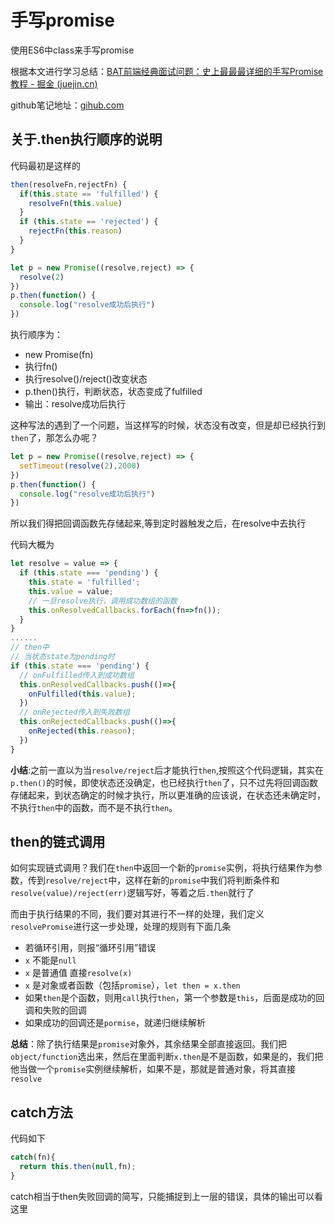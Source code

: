 # 手写promise
使用ES6中class来手写promise

根据本文进行学习总结：[BAT前端经典面试问题：史上最最最详细的手写Promise教程 - 掘金 (juejin.cn)](https://juejin.cn/post/6844903625769091079)

github笔记地址：[gihub.com](https://github.com/zsyoo/note/tree/main/promise)

## 关于.then执行顺序的说明
代码最初是这样的
```js
then(resolveFn,rejectFn) {
  if(this.state == 'fulfilled') {
    resolveFn(this.value)
  }
  if (this.state == 'rejected') {
    rejectFn(this.reason)
  }
}
```
```js
let p = new Promise((resolve,reject) => {
  resolve(2)
})
p.then(function() {
  console.log("resolve成功后执行")
})
```
执行顺序为：
- new Promise(fn)
- 执行fn()
- 执行resolve()/reject()改变状态
- p.then()执行，判断状态，状态变成了fulfilled
- 输出：resolve成功后执行

这种写法的遇到了一个问题，当这样写的时候，状态没有改变，但是却已经执行到`then`了，那怎么办呢？
```js
let p = new Promise((resolve,reject) => {
  setTimeout(resolve(2),2000)
})
p.then(function() {
  console.log("resolve成功后执行")
})
```
所以我们得把回调函数先存储起来,等到定时器触发之后，在resolve中去执行

代码大概为
```js
let resolve = value => {
  if (this.state === 'pending') {
    this.state = 'fulfilled';
    this.value = value;
    // 一旦resolve执行，调用成功数组的函数
    this.onResolvedCallbacks.forEach(fn=>fn());
  }
}
......
// then中
// 当状态state为pending时
if (this.state === 'pending') {
  // onFulfilled传入到成功数组
  this.onResolvedCallbacks.push(()=>{
    onFulfilled(this.value);
  })
  // onRejected传入到失败数组
  this.onRejectedCallbacks.push(()=>{
    onRejected(this.reason);
  })
}
```
**小结**:之前一直以为当`resolve/reject`后才能执行`then`,按照这个代码逻辑，其实在`p.then()`的时候，即使状态还没确定，也已经执行`then`了，只不过先将回调函数存储起来，到状态确定的时候才执行，所以更准确的应该说，在状态还未确定时，不执行`then`中的函数，而不是不执行`then`。

## then的链式调用
如何实现链式调用？我们在`then`中返回一个新的`promise`实例，将执行结果作为参数，传到`resolve/reject`中，这样在新的`promise`中我们将判断条件和`resolve(value)/reject(err)`逻辑写好，等着之后`.then`就行了

而由于执行结果的不同，我们要对其进行不一样的处理，我们定义`resolvePromise`进行这一步处理，处理的规则有下面几条
- 若循环引用，则报“循环引用”错误
- `x` 不能是`null`
- `x` 是普通值 直接`resolve(x)`
- `x` 是对象或者函数（包括`promise`），`let then = x.then`
- 如果`then`是个函数，则用`call`执行`then`，第一个参数是`this`，后面是成功的回调和失败的回调
- 如果成功的回调还是`pormise`，就递归继续解析

**总结**：除了执行结果是`promise`对象外，其余结果全部直接返回。我们把`object/function`选出来，然后在里面判断`x.then`是不是函数，如果是的，我们把他当做一个`promise`实例继续解析，如果不是，那就是普通对象，将其直接`resolve`

## catch方法
代码如下
```js
catch(fn){
  return this.then(null,fn);
}
```
catch相当于then失败回调的简写，只能捕捉到上一层的错误，具体的输出可以看这里